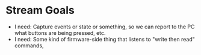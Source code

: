 # Stream Goals

* I need: Capture events or state or something, so we can report to the PC what buttons are being pressed, etc.
* I need: Some kind of firmware-side thing that listens to "write then read" commands,
